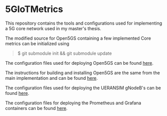 # 5GIoTMetrics

This repository contains the tools and configurations used for implementing a 5G core network used in my master's thesis.

The modified source for Open5GS containing a few implemented Core metrics can be initialized using
> $ git submodule init && git submodule update

The configuration files used for deploying Open5GS can be found [here](./open5gsConfig).

The instructions for building and installing Open5GS are the same from the main implementation and can be found [here](https://open5gs.org/open5gs/docs/).

The configuration files used for deploying the UERANSIM gNodeB's can be found [here](./ueransimConfigs).

The configuration files for deploying the Prometheus and Grafana containers can be found [here](./prometheusAndGrafanaConfig).
